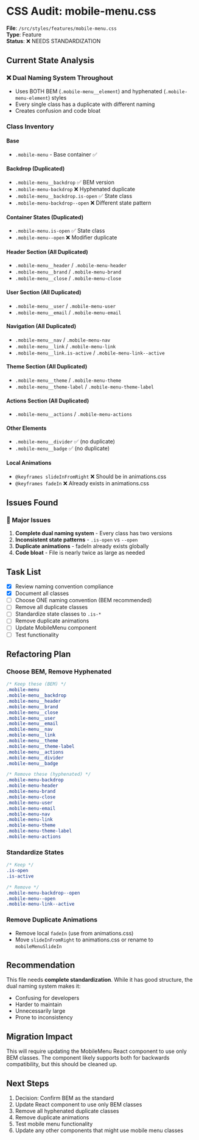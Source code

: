 # CSS Audit: mobile-menu.css

**File**: `/src/styles/features/mobile-menu.css`  
**Type**: Feature  
**Status**: ❌ NEEDS STANDARDIZATION

## Current State Analysis

### ❌ Dual Naming System Throughout
- Uses BOTH BEM (`.mobile-menu__element`) and hyphenated (`.mobile-menu-element`) styles
- Every single class has a duplicate with different naming
- Creates confusion and code bloat

### Class Inventory

#### Base
- `.mobile-menu` - Base container ✅

#### Backdrop (Duplicated)
- `.mobile-menu__backdrop` ✅ BEM version
- `.mobile-menu-backdrop` ❌ Hyphenated duplicate
- `.mobile-menu__backdrop.is-open` ✅ State class
- `.mobile-menu-backdrop--open` ❌ Different state pattern

#### Container States (Duplicated)
- `.mobile-menu.is-open` ✅ State class  
- `.mobile-menu--open` ❌ Modifier duplicate

#### Header Section (All Duplicated)
- `.mobile-menu__header` / `.mobile-menu-header`
- `.mobile-menu__brand` / `.mobile-menu-brand`
- `.mobile-menu__close` / `.mobile-menu-close`

#### User Section (All Duplicated)
- `.mobile-menu__user` / `.mobile-menu-user`
- `.mobile-menu__email` / `.mobile-menu-email`

#### Navigation (All Duplicated)
- `.mobile-menu__nav` / `.mobile-menu-nav`
- `.mobile-menu__link` / `.mobile-menu-link`
- `.mobile-menu__link.is-active` / `.mobile-menu-link--active`

#### Theme Section (All Duplicated)
- `.mobile-menu__theme` / `.mobile-menu-theme`
- `.mobile-menu__theme-label` / `.mobile-menu-theme-label`

#### Actions Section (All Duplicated)
- `.mobile-menu__actions` / `.mobile-menu-actions`

#### Other Elements
- `.mobile-menu__divider` ✅ (no duplicate)
- `.mobile-menu__badge` ✅ (no duplicate)

#### Local Animations
- `@keyframes slideInFromRight` ❌ Should be in animations.css
- `@keyframes fadeIn` ❌ Already exists in animations.css

## Issues Found

### 🔴 Major Issues
1. **Complete dual naming system** - Every class has two versions
2. **Inconsistent state patterns** - `.is-open` vs `--open`
3. **Duplicate animations** - fadeIn already exists globally
4. **Code bloat** - File is nearly twice as large as needed

## Task List

- [x] Review naming convention compliance
- [x] Document all classes
- [ ] Choose ONE naming convention (BEM recommended)
- [ ] Remove all duplicate classes
- [ ] Standardize state classes to `.is-*`
- [ ] Remove duplicate animations
- [ ] Update MobileMenu component
- [ ] Test functionality

## Refactoring Plan

### Choose BEM, Remove Hyphenated
```css
/* Keep these (BEM) */
.mobile-menu
.mobile-menu__backdrop
.mobile-menu__header
.mobile-menu__brand
.mobile-menu__close
.mobile-menu__user
.mobile-menu__email
.mobile-menu__nav
.mobile-menu__link
.mobile-menu__theme
.mobile-menu__theme-label
.mobile-menu__actions
.mobile-menu__divider
.mobile-menu__badge

/* Remove these (hyphenated) */
.mobile-menu-backdrop
.mobile-menu-header
.mobile-menu-brand
.mobile-menu-close
.mobile-menu-user
.mobile-menu-email
.mobile-menu-nav
.mobile-menu-link
.mobile-menu-theme
.mobile-menu-theme-label
.mobile-menu-actions
```

### Standardize States
```css
/* Keep */
.is-open
.is-active

/* Remove */
.mobile-menu-backdrop--open
.mobile-menu--open
.mobile-menu-link--active
```

### Remove Duplicate Animations
- Remove local `fadeIn` (use from animations.css)
- Move `slideInFromRight` to animations.css or rename to `mobileMenuSlideIn`

## Recommendation

This file needs **complete standardization**. While it has good structure, the dual naming system makes it:
- Confusing for developers
- Harder to maintain
- Unnecessarily large
- Prone to inconsistency

## Migration Impact

This will require updating the MobileMenu React component to use only BEM classes. The component likely supports both for backwards compatibility, but this should be cleaned up.

## Next Steps

1. Decision: Confirm BEM as the standard
2. Update React component to use only BEM classes
3. Remove all hyphenated duplicate classes
4. Remove duplicate animations
5. Test mobile menu functionality
6. Update any other components that might use mobile menu classes